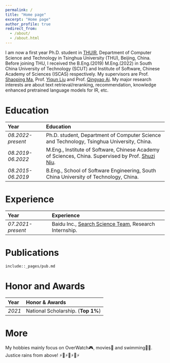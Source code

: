 ```yaml
---
permalink: /
title: "Home page"
excerpt: "Home page"
author_profile: true
redirect_from: 
  - /about/
  - /about.html
---
```


I am now a first year Ph.D. student in [THUIR](http://ai.thuir.cn/), Department of Computer Science and Technology in Tsinghua University (THU), Beijing, China. Before joining THU, I received the B.Eng.(2019) M.Eng.(2022) in South China University of Technology (SCUT) and Institute of Software, Chinese Academy of Sciences (ISCAS) respectively.
My supervisors are Prof. [Shaoping Ma](http://www.thuir.cn/group/~msp/), Prof. [Yiqun Liu](http://www.thuir.cn/group/~YQLiu/) and Prof. [Qingyao Ai](https://ir.aiqingyao.org/home). My major research interests are about text retrieval/reranking, recommendation, knowledge enhanced pretrained language models for IR, etc.

Education
======

| Year | Education |
| :------ | :------ | 
| *08.2022-present* | Ph.D. student, Department of Computer Science and Technology, Tsinghua University, China. |
| *08.2019-06.2022* | M.Eng., Institute of Software, Chinese Academy of Sciences, China. Supervised by Prof. [Shuzi Niu](https://people.ucas.ac.cn/~0058210).|
| *08.2015-06.2019* | B.Eng., School of Software Engineering, South China University of Technology, China. |

Experience
======

| Year | Experience |
| :------ | :------ | 
| *07.2021-present* | Baidu Inc., [Search Science Team](http://searchscience.baidu.com/), Research Internship. |


Publications
======

``` include::_pages/pub.md ```


Honor and Awards
======

| Year | Honor & Awards |
| :------ | :------ | 
| *2021* | National Scholarship. (**Top 1%**)|

More
======
My hobbies mainly focus on OverWatch🎮, movies🎥 and swimming🏊‍♂️.  
Justice rains from above! ⚡️🚀⚡️🚀⚡️🚀⚡️


<script type='text/javascript' id='clustrmaps' src='//cdn.clustrmaps.com/map_v2.js?cl=ffffff&w=a&t=n&d=J7QANnH4LJYLoOu_V6HTux3g537xFQCL00jK2z4-6jg'></script>
